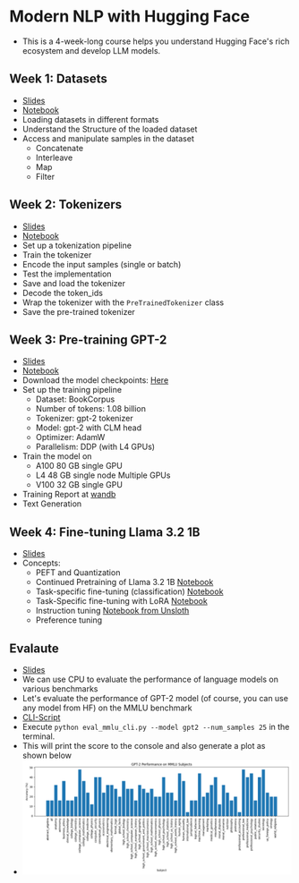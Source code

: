 # Modern NLP with Hugging Face
 - This is a 4-week-long course helps you understand Hugging Face's rich ecosystem and develop LLM models.
## Week 1: Datasets
 - [Slides](https://iitm-pod.slides.com/arunprakash_ai/dlp-lecture-1)
 - [Notebook](https://github.com/Arunprakash-A/Modern-NLP-with-Hugging-Face/blob/main/Notebooks/Datasets.ipynb)
 - Loading datasets in different formats
 - Understand the Structure of the loaded dataset
 - Access and manipulate samples in the dataset
   - Concatenate
   - Interleave
   - Map
   - Filter
## Week 2: Tokenizers
  - [Slides](https://iitm-pod.slides.com/arunprakash_ai/dlp-lecture-2)
  - [Notebook](https://github.com/Arunprakash-A/Modern-NLP-with-Hugging-Face/blob/main/Notebooks/Tokenizer.ipynb)
  - Set up a tokenization pipeline
  - Train the tokenizer
  - Encode the input samples (single or batch)
  - Test the implementation
  - Save and load the tokenizer
  - Decode the token_ids
  - Wrap the tokenizer with the `PreTrainedTokenizer` class
  - Save the pre-trained tokenizer
## Week 3: Pre-training GPT-2 
 - [Slides](https://iitm-pod.slides.com/arunprakash_ai/dlp_nlp_w3?token=5976JyVI)
 - [Notebook](https://github.com/Arunprakash-A/Modern-NLP-with-Hugging-Face/blob/main/Notebooks/PreTraining_GPT.ipynb)
 - Download the model checkpoints: [Here](https://drive.google.com/drive/folders/1DQwmmq9hLtIwfXVMKlYtNu_k9ZS7Nekx?usp=drive_link)
 - Set up the training pipeline
    - Dataset: BookCorpus
    - Number of tokens: 1.08 billion
    - Tokenizer: gpt-2 tokenizer
    - Model: gpt-2 with CLM head
    - Optimizer: AdamW
    - Parallelism: DDP (with L4 GPUs)
 - Train the model on
    - A100 80 GB single GPU
    - L4 48 GB single node Multiple GPUs
    - V100 32 GB single GPU
 - Training Report at [wandb](https://wandb.ai/a-arun283-iit-madras/DLP-GPT2-Node-1/reports/DLP-PreTraining-GPT-2--Vmlldzo5NTgxMTUx)
 - Text Generation
## Week 4: Fine-tuning Llama 3.2 1B
 - [Slides](https://iitm-pod.slides.com/arunprakash_ai/dlp-nlp-w4/fullscreen?token=vmr9TM_Z) 
 - Concepts:
    - PEFT and Quantization
    - Continued Pretraining of Llama 3.2 1B [Notebook](https://github.com/Arunprakash-A/Modern-NLP-with-Hugging-Face/blob/main/Notebooks/ContPreTrain-Peft-quantize.ipynb)
    - Task-specific fine-tuning (classification) [Notebook](https://github.com/Arunprakash-A/Modern-NLP-with-Hugging-Face/blob/main/Notebooks/Task-Specific-FineTuning.ipynb)
    - Task-Specific fine-tuning with LoRA [Notebook](https://github.com/Arunprakash-A/Modern-NLP-with-Hugging-Face/blob/main/Notebooks/Task-Specific-FineTuning-LoRA.ipynb)
    - Instruction tuning [Notebook from Unsloth](https://colab.research.google.com/drive/1Ys44kVvmeZtnICzWz0xgpRnrIOjZAuxp?usp=sharing)
    -  Preference tuning
  
## Evalaute
 - [Slides](https://iitm-pod.slides.com/arunprakash_ai)
 - We can use CPU to evaluate the performance of language models on various benchmarks
 - Let's evaluate the performance of GPT-2 model (of course, you can use any model from HF) on the MMLU benchmark
 - [CLI-Script](https://github.com/Arunprakash-A/Modern-NLP-with-Hugging-Face/blob/main/Notebooks/eval_mmlu_cli.py)
 - Execute ```python eval_mmlu_cli.py --model gpt2 --num_samples 25``` in the terminal.
 - This will print the score to the console and also generate a plot as shown below
 - ![gpt2-evaluate](https://raw.githubusercontent.com/Arunprakash-A/Modern-NLP-with-Hugging-Face/refs/heads/main/Notebooks/images/gpt2_mmlu_scores.png)
 
   
     
